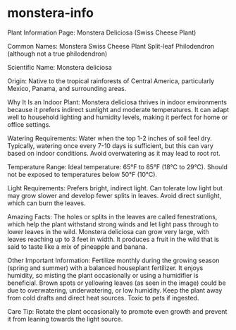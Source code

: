 # monstera-info

Plant Information Page: Monstera Deliciosa (Swiss Cheese Plant)

Common Names:
Monstera
Swiss Cheese Plant
Split-leaf Philodendron (although not a true philodendron)

Scientific Name:
Monstera deliciosa

Origin:
Native to the tropical rainforests of Central America, particularly Mexico, Panama, and surrounding areas.

Why It Is an Indoor Plant:
Monstera deliciosa thrives in indoor environments because it prefers indirect sunlight and moderate temperatures.
It can adapt well to household lighting and humidity levels, making it perfect for home or office settings.

Watering Requirements:
Water when the top 1-2 inches of soil feel dry.
Typically, watering once every 7-10 days is sufficient, but this can vary based on indoor conditions.
Avoid overwatering as it may lead to root rot.

Temperature Range:
Ideal temperature: 65°F to 85°F (18°C to 29°C).
Should not be exposed to temperatures below 50°F (10°C).

Light Requirements:
Prefers bright, indirect light.
Can tolerate low light but may grow slower and develop fewer splits in leaves.
Avoid direct sunlight, which can burn the leaves.

Amazing Facts:
The holes or splits in the leaves are called fenestrations, which help the plant withstand strong winds and let light pass through to lower leaves in the wild.
Monstera deliciosa can grow very large, with leaves reaching up to 3 feet in width.
It produces a fruit in the wild that is said to taste like a mix of pineapple and banana.

Other Important Information:
Fertilize monthly during the growing season (spring and summer) with a balanced houseplant fertilizer.
It enjoys humidity, so misting the plant occasionally or using a humidifier is beneficial.
Brown spots or yellowing leaves (as seen in the image) could be due to overwatering, underwatering, or low humidity.
Keep the plant away from cold drafts and direct heat sources.
Toxic to pets if ingested.

Care Tip:
Rotate the plant occasionally to promote even growth and prevent it from leaning towards the light source.
